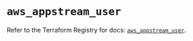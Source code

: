 # `aws_appstream_user`

Refer to the Terraform Registry for docs: [`aws_appstream_user`](https://registry.terraform.io/providers/hashicorp/aws/5.94.0/docs/resources/appstream_user).
